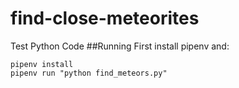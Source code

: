 # find-close-meteorites
Test Python Code
##Running
First install pipenv and:

```
pipenv install
pipenv run "python find_meteors.py"
